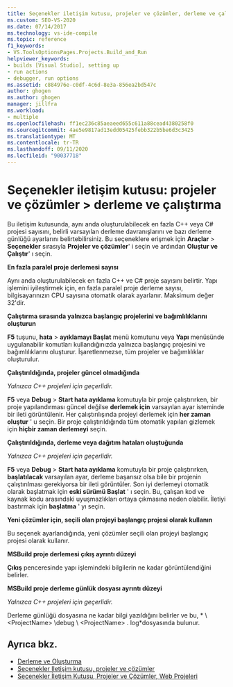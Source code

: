 ```yaml
---
title: Seçenekler iletişim kutusu, projeler ve çözümler, derleme ve çalıştırma
ms.custom: SEO-VS-2020
ms.date: 07/14/2017
ms.technology: vs-ide-compile
ms.topic: reference
f1_keywords:
- VS.ToolsOptionsPages.Projects.Build_and_Run
helpviewer_keywords:
- builds [Visual Studio], setting up
- run actions
- debugger, run options
ms.assetid: c884976e-c0df-4c6d-8e3a-856ea2bd547c
author: ghogen
ms.author: ghogen
manager: jillfra
ms.workload:
- multiple
ms.openlocfilehash: ff1ec236c85aeaeed655c611a88cead4380258f0
ms.sourcegitcommit: 4ae5e9817ad13edd05425febb322b5be6d3c3425
ms.translationtype: MT
ms.contentlocale: tr-TR
ms.lasthandoff: 09/11/2020
ms.locfileid: "90037718"
---
```

# <a name="options-dialog-box-projects-and-solutions--build-and-run"></a>Seçenekler iletişim kutusu: projeler ve çözümler \> derleme ve çalıştırma

Bu iletişim kutusunda, aynı anda oluşturulabilecek en fazla C++ veya C# projesi sayısını, belirli varsayılan derleme davranışlarını ve bazı derleme günlüğü ayarlarını belirtebilirsiniz. Bu seçeneklere erişmek için **Araçlar**  >  **Seçenekler** sırasıyla **Projeler ve çözümler**' i seçin ve ardından **Oluştur ve Çalıştır**' ı seçin.

**En fazla paralel proje derlemesi sayısı**

Aynı anda oluşturulabilecek en fazla C++ ve C# proje sayısını belirtir. Yapı işlemini iyileştirmek için, en fazla paralel proje derleme sayısı, bilgisayarınızın CPU sayısına otomatik olarak ayarlanır. Maksimum değer 32'dir.

**Çalıştırma sırasında yalnızca başlangıç projelerini ve bağımlılıklarını oluşturun**

**F5** tuşunu, **hata**  >  **ayıklamayı Başlat** menü komutunu veya **Yapı** menüsünde uygulanabilir komutları kullandığınızda yalnızca başlangıç projesini ve bağımlılıklarını oluşturur. İşaretlenmezse, tüm projeler ve bağımlılıklar oluşturulur.

**Çalıştırıldığında, projeler güncel olmadığında**

*Yalnızca C++ projeleri için geçerlidir.*

**F5** veya **Debug**  >  **Start hata ayıklama** komutuyla bir proje çalıştırırken, bir proje yapılandırması güncel değilse **derlemek için** varsayılan ayar isteminde bir ileti görüntülenir. Her çalıştırılışında projeyi derlemek için **her zaman oluştur** ' u seçin. Bir proje çalıştırıldığında tüm otomatik yapıları gizlemek için **hiçbir zaman derlemeyi** seçin.

**Çalıştırıldığında, derleme veya dağıtım hataları oluştuğunda**

*Yalnızca C++ projeleri için geçerlidir.*

**F5** veya **Debug**  >  **Start hata ayıklama** komutuyla bir proje çalıştırırken, **başlatılacak** varsayılan ayar, derleme başarısız olsa bile bir projenin çalıştırılması gerekiyorsa bir ileti görüntüler. Son iyi derlemeyi otomatik olarak başlatmak için **eski sürümü Başlat** ' ı seçin. Bu, çalışan kod ve kaynak kodu arasındaki uyuşmazlıkları ortaya çıkmasına neden olabilir. İletiyi bastırmak için **başlatma** ' yı seçin.

**Yeni çözümler için, seçili olan projeyi başlangıç projesi olarak kullanın**

Bu seçenek ayarlandığında, yeni çözümler seçili olan projeyi başlangıç projesi olarak kullanır.

**MSBuild proje derlemesi çıkış ayrıntı düzeyi**

**Çıkış** penceresinde yapı işlemindeki bilgilerin ne kadar görüntülendiğini belirler.

**MSBuild proje derleme günlük dosyası ayrıntı düzeyi**

*Yalnızca C++ projeleri için geçerlidir.*

Derleme günlüğü dosyasına ne kadar bilgi yazıldığını belirler ve bu, * \\ \<ProjectName> \debug \\ \<ProjectName> . log*dosyasında bulunur.

## <a name="see-also"></a>Ayrıca bkz.

- [Derleme ve Oluşturma](../../ide/compiling-and-building-in-visual-studio.md)
- [Seçenekler Iletişim kutusu, projeler ve çözümler](projects-and-solutions-options-dialog-box.md)
- [Seçenekler İletişim Kutusu, Projeler ve Çözümler, Web Projeleri](options-dialog-box-projects-and-solutions-web-projects.md)